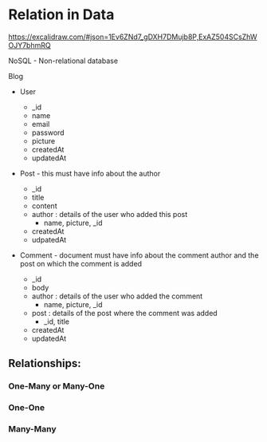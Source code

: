 
# Relation in Data

https://excalidraw.com/#json=1Ev6ZNd7_gDXH7DMujb8P,ExAZ504SCsZhWOJY7bhmRQ

NoSQL - Non-relational database

Blog

- User
    - _id
    - name
    - email
    - password
    - picture
    - createdAt
    - updatedAt

- Post - this must have info about the author
    - _id
    - title
    - content
    - author : details of the user who added this post
        - name, picture, _id
    - createdAt
    - udpatedAt

- Comment - document must have info about the comment author and the post on which the comment is added
    - _id
    - body
    - author : details of the user who added the comment
        - name, picture, _id
    - post : details of the post where the comment was added
        - _id, title
    - createdAt
    - updatedAt

## Relationships: 

### One-Many or Many-One
### One-One
### Many-Many
